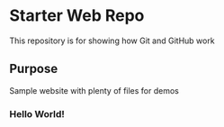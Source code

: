 # Starter Web Repo

This repository is for showing how Git and GitHub work

## Purpose

Sample website with plenty of files for demos



### Hello World!

